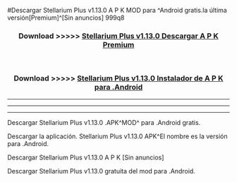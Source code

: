 #Descargar Stellarium Plus v1.13.0  A P K MOD para ^Android gratis.la última versión[Premium]^[Sin anuncios] 999q8



<div align="center">
<h3>Download >>>>> <a href="https://es-web.web.app/?es= ${title}">Stellarium Plus v1.13.0  Descargar A P K Premium</a></h3><br>

<h3>Download >>>>> <a href="https://es-web.web.app/?es= ${title}">Stellarium Plus v1.13.0  Instalador de A P K para .Android</a></h3>
</div>


----------------------------------------------------------

----------------------------------------------------------

----------------------------------------------------------

Descargar Stellarium Plus v1.13.0  .APK^MOD^ para .Android gratis.

Descargar la aplicación. Stellarium Plus v1.13.0  APK^El nombre es la versión para .Android.

Descargar Stellarium Plus v1.13.0  A P K [Sin anuncios]

Descargar Stellarium Plus v1.13.0  gratuita del mod para .Android.